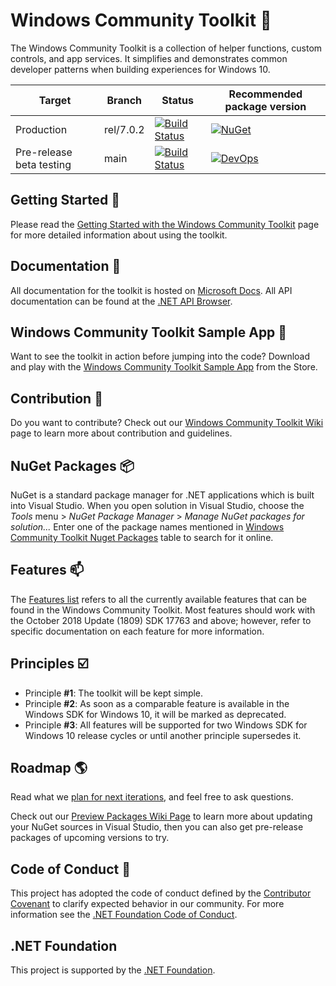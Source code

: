 
# Windows Community Toolkit :toolbox:
The Windows Community Toolkit is a collection of helper functions, custom controls, and app services. It simplifies and demonstrates common developer patterns when building experiences for Windows 10.

| Target | Branch | Status | Recommended package version |
| ------ | ------ | ------ | ------ |
| Production | rel/7.0.2 | [![Build Status](https://dev.azure.com/dotnet/CommunityToolkit/_apis/build/status/Toolkit-CI?branchName=rel/7.0.2)](https://dev.azure.com/dotnet/CommunityToolkit/_build/latest?definitionId=10&branchName=rel/7.0.2) | [![NuGet](https://img.shields.io/nuget/v/Microsoft.Toolkit.Uwp.svg)](https://www.nuget.org/profiles/Microsoft.Toolkit) |
| Pre-release beta testing | main | [![Build Status](https://dev.azure.com/dotnet/CommunityToolkit/_apis/build/status/Toolkit-CI?branchName=main)](https://dev.azure.com/dotnet/CommunityToolkit/_build/latest?definitionId=10) | [![DevOps](https://vsrm.dev.azure.com/dotnet/_apis/public/Release/badge/696bc9fd-f160-4e97-a1bd-7cbbb3b58f66/1/1)](https://dev.azure.com/dotnet/CommunityToolkit/_packaging?_a=feed&feed=WindowsCommunityToolkit-MainLatest) |

## Getting Started :raised_hands:
Please read the [Getting Started with the Windows Community Toolkit](https://docs.microsoft.com/windows/communitytoolkit/getting-started) page for more detailed information about using the toolkit.

## Documentation :pencil:
All documentation for the toolkit is hosted on [Microsoft Docs](https://docs.microsoft.com/windows/communitytoolkit/). All API documentation can be found at the [.NET API Browser](https://docs.microsoft.com/dotnet/api/?view=win-comm-toolkit-dotnet-stable).

## Windows Community Toolkit Sample App :iphone:
Want to see the toolkit in action before jumping into the code? Download and play with the [Windows Community Toolkit Sample App](https://www.microsoft.com/store/apps/9nblggh4tlcq) from the Store.

## Contribution :rocket:
Do you want to contribute? Check out our [Windows Community Toolkit Wiki](https://aka.ms/wct/wiki) page to learn more about contribution and guidelines.

## NuGet Packages :package:
NuGet is a standard package manager for .NET applications which is built into Visual Studio. When you open solution in Visual Studio, choose the *Tools* menu > *NuGet Package Manager* > *Manage NuGet packages for solution...* Enter one of the package names mentioned in [Windows Community Toolkit Nuget Packages](https://docs.microsoft.com/en-us/windows/communitytoolkit/nuget-packages) table to search for it online.

## <a name="supported"></a> Features :mailbox:
The [Features list](https://github.com/MicrosoftDocs/WindowsCommunityToolkitDocs/blob/master/docs/toc.md#controls) refers to all the currently available features that can be found in the Windows Community Toolkit. Most features should work with the October 2018 Update (1809) SDK 17763 and above; however, refer to specific documentation on each feature for more information.

## Principles :ballot_box_with_check:
* Principle **#1**: The toolkit will be kept simple.
* Principle **#2**: As soon as a comparable feature is available in the Windows SDK for Windows 10, it will be marked as deprecated.
* Principle **#3**: All features will be supported for two Windows SDK for Windows 10 release cycles or until another principle supersedes it.

## Roadmap :earth_americas:
Read what we [plan for next iterations](https://github.com/CommunityToolkit/WindowsCommunityToolkit/milestones), and feel free to ask questions.

Check out our [Preview Packages Wiki Page](https://github.com/CommunityToolkit/WindowsCommunityToolkit/wiki/Preview-Packages) to learn more about updating your NuGet sources in Visual Studio, then you can also get pre-release packages of upcoming versions to try.

## Code of Conduct :page_facing_up:
This project has adopted the code of conduct defined by the [Contributor Covenant](http://contributor-covenant.org/)
to clarify expected behavior in our community.
For more information see the [.NET Foundation Code of Conduct](CODE_OF_CONDUCT.md).

## .NET Foundation
This project is supported by the [.NET Foundation](http://dotnetfoundation.org).
